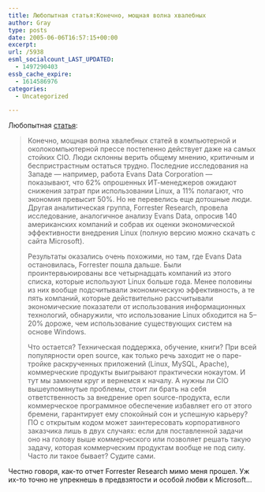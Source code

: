 ```yaml
---
title: Любопытная статья:Конечно, мощная волна хвалебных
author: Gray
type: posts
date: 2005-06-06T16:57:15+00:00
excerpt:
url: /5938
esml_socialcount_LAST_UPDATED:
  - 1497290403
essb_cache_expire:
  - 1614586976
categories:
  - Uncategorized

---
```








Любопытная <a href="http://www.computerra.ru/think/39120/" target="_blank">статья</a>:

> Конечно, мощная волна хвалебных статей в компьютерной и околокомпьютерной прессе постепенно действует даже на самых стойких CIO. Люди склонны верить общему мнению, критичным и беспристрастным остаться трудно. Последние исследования на Западе &#8212; например, работа Evans Data Corporation &#8212; показывают, что 62% опрошенных ИТ-менеджеров ожидают снижения затрат при использовании Linux, а 11% полагают, что экономия превысит 50%. Но не перевелись еще дотошные люди. Другая аналитическая группа, Forrester Research, провела исследование, аналогичное анализу Evans Data, опросив 140 американских компаний и собрав их оценки экономической эффективности внедрения Linux (полную версию можно скачать с сайта Microsoft).
> 
> Результаты оказались очень похожими, но там, где Evans Data остановилась, Forrester пошла дальше. Были проинтервьюированы все четырнадцать компаний из этого списка, которые используют Linux больше года. Менее половины из них вообще подсчитывали экономическую эффективность, а те пять компаний, которые действительно рассчитывали экономические показатели от использования информационных технологий, обнаружили, что использование Linux обходится на 5&#8211;20% дороже, чем использование существующих систем на основе Windows.
> 
> Что остается? Техническая поддержка, обучение, книги? При всей популярности open source, как только речь заходит не о паре-тройке раскрученных приложений (Linux, MySQL, Apache), коммерческие продукты выигрывают практически нокаутом. И тут мы замкнем круг и вернемся к началу. А нужны ли CIO вышеупомянутые проблемы, стоит ли брать на себя ответственность за внедрение open source-продукта, если коммерческое программное обеспечение избавляет его от этого бремени, гарантирует ему спокойный сон и успешную карьеру? ПО с открытым кодом может заинтересовать корпоративного заказчика лишь в двух случаях: если для поставленной задачи оно на голову выше коммерческого или позволяет решать такую задачу, которая коммерческим продуктам вообще не под силу. Часто ли такое бывает? Судите сами. 

Честно говоря, как-то отчет Forrester Research мимо меня прошел. Уж их-то точно не упрекнешь в предвзятости и особой любви к Microsoft&#8230;